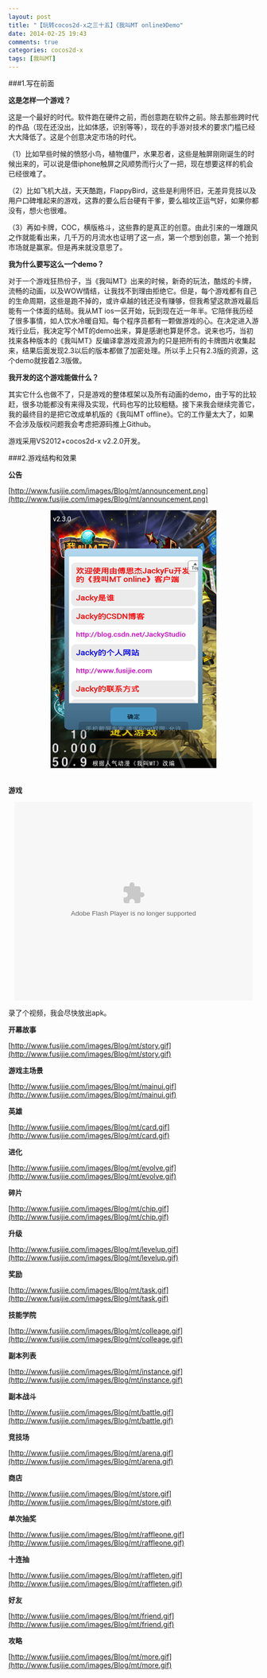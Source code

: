 ```yaml
---
layout: post
title: "【玩转cocos2d-x之三十五】《我叫MT online》Demo"
date: 2014-02-25 19:43
comments: true
categories: cocos2d-x
tags: [我叫MT]
---
```


###1.写在前面

**这是怎样一个游戏？**

这是一个最好的时代。软件跑在硬件之前，而创意跑在软件之前。除去那些跨时代的作品（现在还没出，比如体感，识别等等），现在的手游对技术的要求门槛已经大大降低了。这是个创意决定市场的时代。

（1）比如早些时候的愤怒小鸟，植物僵尸，水果忍者，这些是触屏刚刚诞生的时候出来的，可以说是借iphone触屏之风顺势而行火了一把，现在想要这样的机会已经很难了。

（2）比如飞机大战，天天酷跑，FlappyBird，这些是利用怀旧，无差异竞技以及用户口碑堆起来的游戏，这靠的要么后台硬有干爹，要么祖坟正运气好，如果你都没有，想火也很难。

（3）再如卡牌，COC，横版格斗，这些靠的是真正的创意。由此引来的一堆跟风之作就能看出来，几千万的月流水也证明了这一点，第一个想到创意，第一个抢到市场就是赢家。但是再来就没意思了。

<!-- more -->

**我为什么要写这么一个demo？**

对于一个游戏狂热份子，当《我叫MT》出来的时候，新奇的玩法，酷炫的卡牌，流畅的动画，以及WOW情结，让我找不到理由拒绝它。但是，每个游戏都有自己的生命周期，这些是跑不掉的，或许卓越的钱还没有赚够，但我希望这款游戏最后能有一个体面的结局。我从MT ios一区开始，玩到现在近一年半。它陪伴我历经了很多事情，如人饮水冷暖自知。每个程序员都有一颗做游戏的心。在决定进入游戏行业后，我决定写个MT的demo出来，算是感谢也算是怀念。说来也巧，当初找来各种版本的《我叫MT》反编译拿游戏资源为的只是把所有的卡牌图片收集起来，结果后面发现2.3以后的版本都做了加密处理。所以手上只有2.3版的资源，这个demo就按着2.3版做。

**我开发的这个游戏能做什么？**

其实它什么也做不了，只是游戏的整体框架以及所有动画的demo，由于写的比较赶，很多功能都没有来得及实现，代码也写的比较粗糙。接下来我会继续完善它，我的最终目的是把它改成单机版的《我叫MT offline》。它的工作量太大了，如果不会涉及版权问题我会考虑把源码推上Github。

游戏采用VS2012+cocos2d-x v2.2.0开发。


###2.游戏结构和效果


**公告**

[http://www.fusijie.com/images/Blog/mt/announcement.png](http://www.fusijie.com/images/Blog/mt/announcement.png)

<div align="center"><img src="/images/Blog/mt/announcement.png" alt="" border="0" title="4" /><br></br></div>

**游戏**

<center><embed src="http://player.youku.com/player.php/sid/XNjc3ODI3NjY0/v.swf" allowFullScreen="true" quality="high" width="480" height="400" align="middle" allowScriptAccess="always" type="application/x-shockwave-flash"></embed></center>

录了个视频，我会尽快放出apk。


**开幕故事**

[http://www.fusijie.com/images/Blog/mt/story.gif](http://www.fusijie.com/images/Blog/mt/story.gif)

**游戏主场景**

[http://www.fusijie.com/images/Blog/mt/mainui.gif](http://www.fusijie.com/images/Blog/mt/mainui.gif)

**英雄**

[http://www.fusijie.com/images/Blog/mt/card.gif](http://www.fusijie.com/images/Blog/mt/card.gif)

**进化**

[http://www.fusijie.com/images/Blog/mt/evolve.gif](http://www.fusijie.com/images/Blog/mt/evolve.gif)

**碎片**

[http://www.fusijie.com/images/Blog/mt/chip.gif](http://www.fusijie.com/images/Blog/mt/chip.gif)

**升级**

[http://www.fusijie.com/images/Blog/mt/levelup.gif](http://www.fusijie.com/images/Blog/mt/levelup.gif)

**奖励**

[http://www.fusijie.com/images/Blog/mt/task.gif](http://www.fusijie.com/images/Blog/mt/task.gif)

**技能学院**

[http://www.fusijie.com/images/Blog/mt/colleage.gif](http://www.fusijie.com/images/Blog/mt/colleage.gif)

**副本列表**

[http://www.fusijie.com/images/Blog/mt/instance.gif](http://www.fusijie.com/images/Blog/mt/instance.gif)

**副本战斗**

[http://www.fusijie.com/images/Blog/mt/battle.gif](http://www.fusijie.com/images/Blog/mt/battle.gif)

**竞技场**

[http://www.fusijie.com/images/Blog/mt/arena.gif](http://www.fusijie.com/images/Blog/mt/arena.gif)

**商店**

[http://www.fusijie.com/images/Blog/mt/store.gif](http://www.fusijie.com/images/Blog/mt/store.gif)

**单次抽奖**

[http://www.fusijie.com/images/Blog/mt/raffleone.gif](http://www.fusijie.com/images/Blog/mt/raffleone.gif)

**十连抽**

[http://www.fusijie.com/images/Blog/mt/raffleten.gif](http://www.fusijie.com/images/Blog/mt/raffleten.gif)

**好友**

[http://www.fusijie.com/images/Blog/mt/friend.gif](http://www.fusijie.com/images/Blog/mt/friend.gif)

**攻略**

[http://www.fusijie.com/images/Blog/mt/more.gif](http://www.fusijie.com/images/Blog/mt/more.gif)